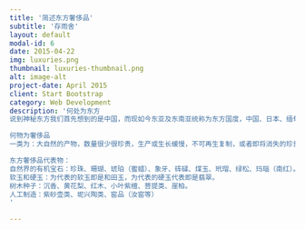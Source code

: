 ```yaml
---
title: '简述东方奢侈品'
subtitle: '存雨舍'
layout: default
modal-id: 6
date: 2015-04-22
img: luxuries.png
thumbnail: luxuries-thumbnail.png
alt: image-alt
project-date: April 2015
client: Start Bootstrap
category: Web Development
description: '何处为东方
说到神秘东方我们首先想到的是中国，而现如今东亚及东南亚统称为东方国度，中国、日本、缅甸、越南尤为的凸显。

何物为奢侈品
一类为：大自然的产物，数量很少很珍贵，生产或生长缓慢，不可再生复制，或者即将消失的珍贵类群，这些类群常分布于有限的地理区或栖息地，或者稀疏地分布在更为广阔的范围。二类为：人创造出来具有独一性、唯一性的物品。

东方奢侈品代表物：
自然界的有机宝石：珍珠、珊瑚、琥珀（蜜蜡）、象牙、砗磲、煤玉、玳瑁、绿松、玛瑙（南红）。
软玉和硬玉：为代表的软玉即是和田玉，为代表的硬玉代表即是翡翠。
树木种子：沉香、黄花梨、红木、小叶紫檀、菩提类、崖柏。
人工制造：紫砂壶类、坭兴陶类、窑品（汝窑等）
'

---
```

